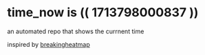 # time_now is (( 1713798000837 ))

an automated repo that shows the currnent time

inspired by [breakingheatmap](https://github.com/breakingheatmap/breakingheatmap)